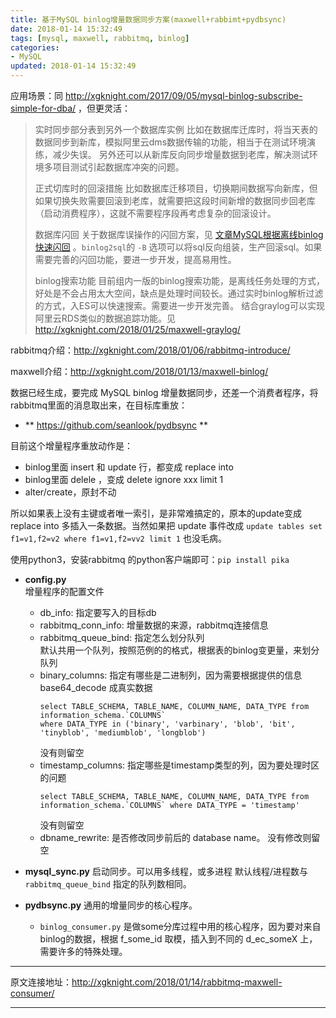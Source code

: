 ```yaml
---
title: 基于MySQL binlog增量数据同步方案(maxwell+rabbimt+pydbsync)
date: 2018-01-14 15:32:49
tags: [mysql, maxwell, rabbitmq, binlog]
categories:
- MySQL
updated: 2018-01-14 15:32:49
---
```


应用场景：同 http://xgknight.com/2017/09/05/mysql-binlog-subscribe-simple-for-dba/ ，但更灵活：
> 实时同步部分表到另外一个数据库实例 
> 比如在数据库迁库时，将当天表的数据同步到新库，模拟阿里云dms数据传输的功能，相当于在测试环境演练，减少失误。 
> 另外还可以从新库反向同步增量数据到老库，解决测试环境多项目测试引起数据库冲突的问题。
>
> 正式切库时的回滚措施 
> 比如数据库迁移项目，切换期间数据写向新库，但如果切换失败需要回滚到老库，就需要把这段时间新增的数据同步回老库（启动消费程序），这就不需要程序段再考虑复杂的回滚设计。
>
> 数据库闪回 
> 关于数据库误操作的闪回方案，见 [文章MySQL根据离线binlog快速闪回](http://xgknight.com/2017/03/03/mysql-flashback_use_purged-binlog/) 。`binlog2sql`的 `-B` 选项可以将sql反向组装，生产回滚sql。如果需要完善的闪回功能，要进一步开发，提高易用性。
>
> binlog搜索功能 
> 目前组内一版的binlog搜索功能，是离线任务处理的方式，好处是不会占用太大空间，缺点是处理时间较长。通过实时binlog解析过滤的方式，入ES可以快速搜索。需要进一步开发完善。
> 结合graylog可以实现阿里云RDS类似的数据追踪功能。见 http://xgknight.com/2018/01/25/maxwell-graylog/ 

rabbitmq介绍：http://xgknight.com/2018/01/06/rabbitmq-introduce/

maxwell介绍：http://xgknight.com/2018/01/13/maxwell-binlog/

数据已经生成，要完成 MySQL binlog 增量数据同步，还差一个消费者程序，将rabbitmq里面的消息取出来，在目标库重放：
- ** https://github.com/seanlook/pydbsync **

目前这个增量程序重放动作是：
- binlog里面 insert 和 update 行，都变成 replace into 
- binlog里面 delele ，变成 delete ignore xxx limit 1
- alter/create，原封不动

所以如果表上没有主键或者唯一索引，是非常难搞定的，原本的update变成 replace into 多插入一条数据。当然如果把 update 事件改成 `update tables set f1=v1,f2=v2 where f1=v1,f2=vv2 limit 1` 也没毛病。

使用python3，安装rabbitmq 的python客户端即可：`pip install pika`
<!-- more -->

- **config.py**  
  增量程序的配置文件
  - db_info: 指定要写入的目标db
  - rabbitmq_conn_info: 增量数据的来源，rabbitmq连接信息 
  - rabbitmq_queue_bind: 指定怎么划分队列  
    默认共用一个队列，按照范例的的格式，根据表的binlog变更量，来划分队列
  - binary_columns: 指定有哪些是二进制列，因为需要根据提供的信息 base64_decode 成真实数据
    ```
    select TABLE_SCHEMA, TABLE_NAME, COLUMN_NAME, DATA_TYPE from information_schema.`COLUMNS` 
    where DATA_TYPE in ('binary', 'varbinary', 'blob', 'bit', 'tinyblob', 'mediumblob', 'longblob')
    ```
    没有则留空
  - timestamp_columns: 指定哪些是timestamp类型的列，因为要处理时区的问题
    ```
    select TABLE_SCHEMA, TABLE_NAME, COLUMN_NAME, DATA_TYPE from information_schema.`COLUMNS` where DATA_TYPE = 'timestamp'
    ```
    没有则留空
  - dbname_rewrite: 是否修改同步前后的 database name。
    没有修改则留空
    
- **mysql_sync.py**
  启动同步。可以用多线程，或多进程
  默认线程/进程数与 `rabbitmq_queue_bind` 指定的队列数相同。

- **pydbsync.py**
  通用的增量同步的核心程序。
  - `binlog_consumer.py` 是做some分库过程中用的核心程序，因为要对来自binlog的数据，根据 f_some_id 取模，插入到不同的 d_ec_someX 上，需要许多的特殊处理。


---

原文连接地址：http://xgknight.com/2018/01/14/rabbitmq-maxwell-consumer/

---
